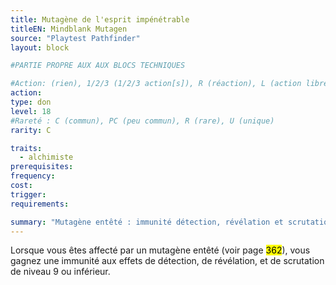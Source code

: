 ```yaml
---
title: Mutagène de l'esprit impénétrable
titleEN: Mindblank Mutagen
source: "Playtest Pathfinder"
layout: block

#PARTIE PROPRE AUX AUX BLOCS TECHNIQUES

#Action: (rien), 1/2/3 (1/2/3 action[s]), R (réaction), L (action libre)
action: 
type: don
level: 18
#Rareté : C (commun), PC (peu commun), R (rare), U (unique)
rarity: C

traits:
  - alchimiste
prerequisites: 
frequency: 
cost:
trigger: 
requirements:

summary: "Mutagène entêté : immunité détection, révélation et scrutation max niv. 9"
---
```


Lorsque vous êtes affecté par un mutagène entêté (voir page <mark>362</mark>), vous gagnez une immunité aux effets de détection, de révélation, et de scrutation de niveau 9 ou inférieur.